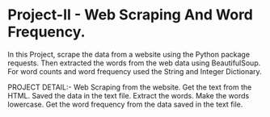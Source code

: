 # Project-II - Web Scraping And Word Frequency.
In this Project, scrape the data from a website using the Python package requests. Then extracted the words from the web data using BeautifulSoup. 
For word counts and word frequency used the String and Integer Dictionary.

PROJECT DETAIL:- 
Web Scraping from the website.
Get the text from the HTML.
Saved the data in the text file.
Extract the words.
Make the words lowercase.
Get the word frequency from the data saved in the text file.
